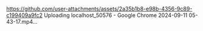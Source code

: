 
https://github.com/user-attachments/assets/2a35b1b8-e98b-4356-9c89-c199409a9fc2
Uploading localhost_50576 - Google Chrome 2024-09-11 05-43-17.mp4…

